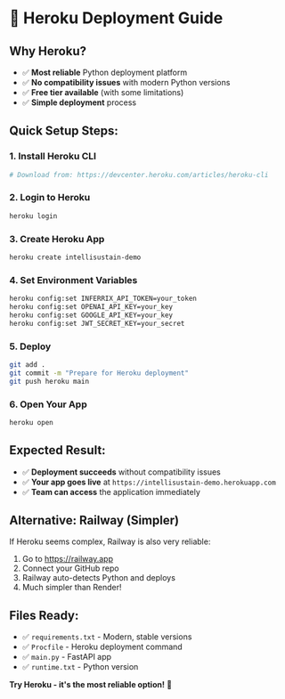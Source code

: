 # 🚀 Heroku Deployment Guide

## Why Heroku?
- ✅ **Most reliable** Python deployment platform
- ✅ **No compatibility issues** with modern Python versions
- ✅ **Free tier available** (with some limitations)
- ✅ **Simple deployment** process

## Quick Setup Steps:

### 1. Install Heroku CLI
```bash
# Download from: https://devcenter.heroku.com/articles/heroku-cli
```

### 2. Login to Heroku
```bash
heroku login
```

### 3. Create Heroku App
```bash
heroku create intellisustain-demo
```

### 4. Set Environment Variables
```bash
heroku config:set INFERRIX_API_TOKEN=your_token
heroku config:set OPENAI_API_KEY=your_key
heroku config:set GOOGLE_API_KEY=your_key
heroku config:set JWT_SECRET_KEY=your_secret
```

### 5. Deploy
```bash
git add .
git commit -m "Prepare for Heroku deployment"
git push heroku main
```

### 6. Open Your App
```bash
heroku open
```

## Expected Result:
- ✅ **Deployment succeeds** without compatibility issues
- ✅ **Your app goes live** at `https://intellisustain-demo.herokuapp.com`
- ✅ **Team can access** the application immediately

## Alternative: Railway (Simpler)
If Heroku seems complex, Railway is also very reliable:
1. Go to https://railway.app
2. Connect your GitHub repo
3. Railway auto-detects Python and deploys
4. Much simpler than Render!

## Files Ready:
- ✅ `requirements.txt` - Modern, stable versions
- ✅ `Procfile` - Heroku deployment command
- ✅ `main.py` - FastAPI app
- ✅ `runtime.txt` - Python version

**Try Heroku - it's the most reliable option!** 🎯 